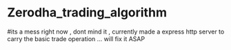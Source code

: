 # Zerodha_trading_algorithm

#its a mess right now , dont mind it , currently made a express http server to carry the basic trade operation ...
will fix it ASAP
